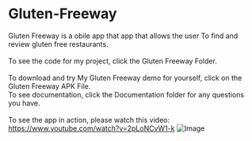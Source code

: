 # Gluten-Freeway
Gluten Freeway is a obile app that app that allows the user To find and review gluten free restaurants. <br><br>
To see the code for my project, click the Gluten Freeway Folder. <br><br> To download and try My Gluten Freeway demo for yourself, click on the Gluten Freeway APK File. <br> To see documentation, click the Documentation folder for any questions you have. <br><br>
To see the app in action, please watch this video: https://www.youtube.com/watch?v=2pLoNCvW1-k
![Image](https://github.com/user-attachments/assets/0b5b1419-7a01-4805-9f50-806b6c6621b8)
